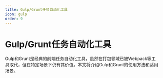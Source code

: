 ```yaml
---
title: Gulp/Grunt任务自动化工具
icon: gulp
order: 9
---
```


# Gulp/Grunt任务自动化工具

Gulp和Grunt是经典的前端任务自动化工具，虽然在打包领域已被Webpack等工具取代，但在特定场景下仍有其价值。本文将介绍Gulp和Grunt的使用方法和适用场景。
